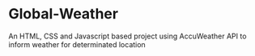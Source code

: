 # Global-Weather
An HTML, CSS and Javascript based project using AccuWeather API to inform weather for determinated location
